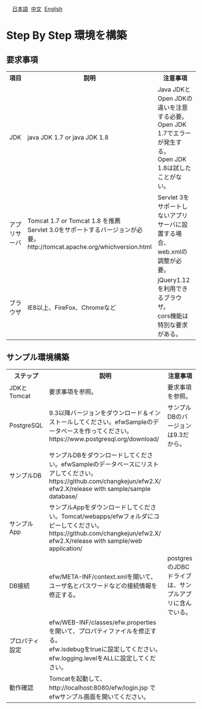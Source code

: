 &nbsp;&nbsp;&nbsp;&nbsp;<a href="../日本語/step_by_step.md">日本語</a>
&nbsp;<a href="../中文/step_by_step.md">中文</a>
&nbsp;<a href="../English/step_by_step.md">English</a>
<H1>Step By Step 環境を構築</H1>

<h2>要求事項</h2>
<table>
<tr>
	<th>項目</th><th>説明</th><th>注意事項</th>
</tr>
<tr>
	<td>JDK</td><td>java JDK 1.7 or java JDK 1.8</td><td>Java JDKとOpen JDKの違いを注意する必要。<br>Open JDK 1.7でエラーが発生する。<br>Open JDK 1.8は試したことがない。</td>
</tr>
<tr>
	<td>アプリサーバ</td><td>Tomcat 1.7 or Tomcat 1.8 を推薦<br>Servlet 3.0をサポートするバージョンが必要。<br>http://tomcat.apache.org/whichversion.html</td><td>Servlet 3をサポートしないアプリサーバに設置する場合、web.xmlの調整が必要。</td>
</tr>
<tr>
	<td>ブラウザ</td><td>IE8以上、FireFox、Chromeなど</td><td>jQuery1.12を利用できるブラウザ。<br>cors機能は特別な要求がある。</td>
</tr>
</table>
<h2>サンプル環境構築</h2>
<table>
<tr>
	<th>ステップ</th><th>説明</th><th>注意事項</th>
</tr>
<tr>
	<td>JDKとTomcat</td><td>要求事項を参照。</td><td>要求事項を参照。</td>
</tr>
<tr>
	<td>PostgreSQL</td><td>9.3以降バージョンをダウンロード＆インストールしてください。efwSampleのデータベースを作ってください。<br>https://www.postgresql.org/download/</td><td>サンプルDBのバージョンは9.3だから。</td>
</tr>
<tr>
	<td>サンプルDB</td><td>サンプルDBをダウンロードしてください。efwSampleのデータベースにリストアしてください。<br>https://github.com/changkejun/efw2.X/<br>efw2.X/release with sample/sample database/</td><td></td>
</tr>
<tr>
	<td>サンプルApp</td><td>サンプルAppをダウンロードしてください。Tomcat/webapps/efwフォルダにコピーしてください。<br>https://github.com/changkejun/efw2.X/<br>efw2.X/release with sample/web application/</td><td></td>
</tr>
<tr>
	<td>DB接続</td><td>efw/META-INF/context.xmlを開いて、ユーザ名とパスワードなどの接続情報を修正する。</td><td>postgresのJDBCドライブは、サンプルアプリに含んでいる。</td>
</tr>
<tr>
	<td>プロパティ設定</td><td>efw/WEB-INF/classes/efw.propertiesを開いて、プロパティファイルを修正する。<br>efw.isdebugをtrueに設定してください。<br>efw.logging.levelをALLに設定してください。</td><td></td>
</tr>
<tr>
	<td>動作確認</td><td>Tomcatを起動して、http://localhost:8080/efw/login.jsp でefwサンプル画面を開いてください。</td><td></td>
</tr>
</table>




